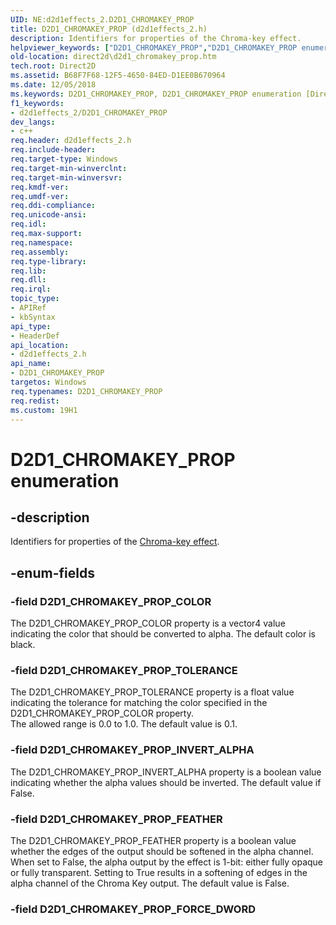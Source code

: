 ```yaml
---
UID: NE:d2d1effects_2.D2D1_CHROMAKEY_PROP
title: D2D1_CHROMAKEY_PROP (d2d1effects_2.h)
description: Identifiers for properties of the Chroma-key effect.
helpviewer_keywords: ["D2D1_CHROMAKEY_PROP","D2D1_CHROMAKEY_PROP enumeration [Direct2D]","D2D1_CHROMAKEY_PROP_COLOR","D2D1_CHROMAKEY_PROP_FEATHER","D2D1_CHROMAKEY_PROP_INVERT_ALPHA","D2D1_CHROMAKEY_PROP_TOLERANCE","d2d1effects_2/D2D1_CHROMAKEY_PROP","d2d1effects_2/D2D1_CHROMAKEY_PROP_COLOR","d2d1effects_2/D2D1_CHROMAKEY_PROP_FEATHER","d2d1effects_2/D2D1_CHROMAKEY_PROP_INVERT_ALPHA","d2d1effects_2/D2D1_CHROMAKEY_PROP_TOLERANCE","direct2d.d2d1_chromakey_prop"]
old-location: direct2d\d2d1_chromakey_prop.htm
tech.root: Direct2D
ms.assetid: B68F7F68-12F5-4650-84ED-D1EE0B670964
ms.date: 12/05/2018
ms.keywords: D2D1_CHROMAKEY_PROP, D2D1_CHROMAKEY_PROP enumeration [Direct2D], D2D1_CHROMAKEY_PROP_COLOR, D2D1_CHROMAKEY_PROP_FEATHER, D2D1_CHROMAKEY_PROP_INVERT_ALPHA, D2D1_CHROMAKEY_PROP_TOLERANCE, d2d1effects_2/D2D1_CHROMAKEY_PROP, d2d1effects_2/D2D1_CHROMAKEY_PROP_COLOR, d2d1effects_2/D2D1_CHROMAKEY_PROP_FEATHER, d2d1effects_2/D2D1_CHROMAKEY_PROP_INVERT_ALPHA, d2d1effects_2/D2D1_CHROMAKEY_PROP_TOLERANCE, direct2d.d2d1_chromakey_prop
f1_keywords:
- d2d1effects_2/D2D1_CHROMAKEY_PROP
dev_langs:
- c++
req.header: d2d1effects_2.h
req.include-header: 
req.target-type: Windows
req.target-min-winverclnt: 
req.target-min-winversvr: 
req.kmdf-ver: 
req.umdf-ver: 
req.ddi-compliance: 
req.unicode-ansi: 
req.idl: 
req.max-support: 
req.namespace: 
req.assembly: 
req.type-library: 
req.lib: 
req.dll: 
req.irql: 
topic_type:
- APIRef
- kbSyntax
api_type:
- HeaderDef
api_location:
- d2d1effects_2.h
api_name:
- D2D1_CHROMAKEY_PROP
targetos: Windows
req.typenames: D2D1_CHROMAKEY_PROP
req.redist: 
ms.custom: 19H1
---
```


# D2D1_CHROMAKEY_PROP enumeration


## -description


Identifiers for properties of the <a href="https://docs.microsoft.com/windows/desktop/Direct2D/chromakey-effect">Chroma-key effect</a>.


## -enum-fields




### -field D2D1_CHROMAKEY_PROP_COLOR

The D2D1_CHROMAKEY_PROP_COLOR property is a vector4 value indicating the color that should be converted to alpha.  The default color is black.


### -field D2D1_CHROMAKEY_PROP_TOLERANCE

The D2D1_CHROMAKEY_PROP_TOLERANCE property is a float value indicating the tolerance for matching the color specified in the D2D1_CHROMAKEY_PROP_COLOR property.  
          The allowed range is 0.0 to 1.0.  The default value is 0.1.


### -field D2D1_CHROMAKEY_PROP_INVERT_ALPHA

The D2D1_CHROMAKEY_PROP_INVERT_ALPHA property is a boolean value indicating whether the alpha values should be inverted.  The default value if False.


### -field D2D1_CHROMAKEY_PROP_FEATHER

The D2D1_CHROMAKEY_PROP_FEATHER property is a boolean value whether the edges of the output should be softened in the alpha channel.
          When set to False, the alpha output by the effect is 1-bit: either fully opaque or fully transparent. Setting to True results in a softening of edges in the alpha channel of the Chroma Key output.
          The default value is False.


### -field D2D1_CHROMAKEY_PROP_FORCE_DWORD



